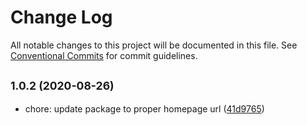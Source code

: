 # Change Log

All notable changes to this project will be documented in this file.
See [Conventional Commits](https://conventionalcommits.org) for commit guidelines.

## <small>1.0.2 (2020-08-26)</small>

* chore: update package to proper homepage url ([41d9765](https://github.com/wwnorton/style/commit/41d9765))
